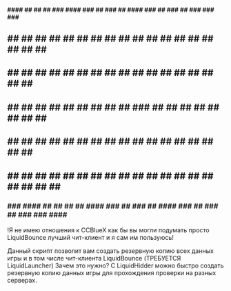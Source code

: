 ####       ####    ## ##   ##  ###    ####   ### ##   ###  ##    ####   ### ##   ### ##   ### ###  ### ##
 ##         ##    ##   ##  ##   ##     ##     ##  ##   ##  ##     ##     ##  ##   ##  ##   ##  ##   ##  ##
 ##         ##    ##   ##  ##   ##     ##     ##  ##   ##  ##     ##     ##  ##   ##  ##   ##       ##  ##
 ##         ##    ##   ##  ##   ##     ##     ##  ##   ## ###     ##     ##  ##   ##  ##   ## ##    ## ##
 ##         ##    ##   ##  ##   ##     ##     ##  ##   ##  ##     ##     ##  ##   ##  ##   ##       ## ##
 ##  ##     ##    ##  ##   ##   ##     ##     ##  ##   ##  ##     ##     ##  ##   ##  ##   ##  ##   ##  ##
### ###    ####    ##  ##   ## ##     ####   ### ##   ###  ##    ####   ### ##   ### ##   ### ###  #### ##

!Я не имею отношения к CCBlueX как бы вы могли подумать просто LiquidBounce лучший чит-клиент и я сам им пользуюсь!

Данный скрипт позволит вам создать резервную копию всех данных игры и в том числе чит-клиента LiquidBounce (ТРЕБУЕТСЯ LiquidLauncher)
Зачем это нужно?
С LiquidHidder можно быстро создать резервную копию данных игры для прохождения проверки на разных серверах.
